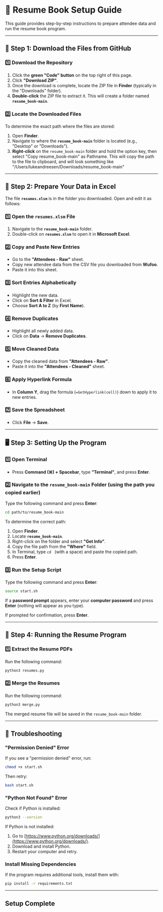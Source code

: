 # 📘 Resume Book Setup Guide

This guide provides step-by-step instructions to prepare attendee data and run the resume book program.

---

## 📝 **Step 1: Download the Files from GitHub**

### 1️⃣ Download the Repository


1. Click the **green "Code" button** on the top right of this page.
2. Click **"Download ZIP"**.
3. Once the download is complete, locate the ZIP file in **Finder** (typically in the "Downloads" folder).
4. **Double-click** the ZIP file to extract it. This will create a folder named **`resume_book-main`**.

### 2️⃣ Locate the Downloaded Files

To determine the exact path where the files are stored:

1. Open **Finder**.
2. Navigate to where the **`resume_book-main`** folder is located (e.g., "Desktop" or "Downloads").
3. **Right-click** on the `resume_book-main` folder and hold the option key, then select "Copy resume_book-main" as Pathname. This will copy the path to the file to clipboard, and will look something like "/Users/lukeandreesen/Downloads/resume_book-main"

---

## 📝 **Step 2: Prepare Your Data in Excel**

The file **`resumes.xlsm`** is in the folder you downloaded. Open and edit it as follows:

### 1️⃣ Open the `resumes.xlsm` File

1. Navigate to the **`resume_book-main`** folder.
2. Double-click on **`resumes.xlsm`** to open it in **Microsoft Excel**.

### 2️⃣ Copy and Paste New Entries

- Go to the **"Attendees - Raw"** sheet.
- Copy new attendee data from the CSV file you downloaded from **Wufoo**.
- Paste it into this sheet.

### 3️⃣ Sort Entries Alphabetically

- Highlight the new data.
- Click on **Sort & Filter** in Excel.
- Choose **Sort A to Z** (by **First Name**).

### 4️⃣ Remove Duplicates

- Highlight all newly added data.
- Click on **Data** → **Remove Duplicates**.

### 5️⃣ Move Cleaned Data

- Copy the cleaned data from **"Attendees - Raw"**.
- Paste it into the **"Attendees - Cleaned"** sheet.

### 6️⃣ Apply Hyperlink Formula

- In **Column Y**, drag the formula (`=GetHyperlink(cell)`) down to apply it to new entries.

### 7️⃣ Save the Spreadsheet

- Click **File** → **Save**.

---

## 🖥️ **Step 3: Setting Up the Program**

### 1️⃣ Open Terminal

- Press **Command (⌘) + Spacebar**, type **"Terminal"**, and press **Enter**.

### 2️⃣ Navigate to the `resume_book-main` Folder (using the path you copied earlier)

Type the following command and press **Enter**:

```sh
cd path/to/resume_book-main
```

To determine the correct path:

1. Open **Finder**.
2. Locate **`resume_book-main`**.
3. Right-click on the folder and select **"Get Info"**.
4. Copy the file path from the **"Where"** field.
5. In Terminal, type `cd ` (with a space) and paste the copied path.
6. Press **Enter**.

### 3️⃣ Run the Setup Script

Type the following command and press **Enter**:

```sh
source start.sh
```

If a **password prompt** appears, enter your **computer password** and press **Enter** (nothing will appear as you type).

If prompted for confirmation, press **Enter**.

---

## 📂 **Step 4: Running the Resume Program**

### 1️⃣ Extract the Resume PDFs

Run the following command:

```sh
python3 resumes.py
```

### 2️⃣ Merge the Resumes

Run the following command:

```sh
python3 merge.py
```

The merged resume file will be saved in the `resume_book-main` folder.

---

## 🔧 **Troubleshooting**

### "Permission Denied" Error

If you see a "permission denied" error, run:

```sh
chmod +x start.sh
```

Then retry:

```sh
bash start.sh
```

### "Python Not Found" Error

Check if Python is installed:

```sh
python3 --version
```

If Python is not installed:

1. Go to [https://www.python.org/downloads/](https://www.python.org/downloads/).
2. Download and install Python.
3. Restart your computer and retry.

### Install Missing Dependencies

If the program requires additional tools, install them with:

```sh
pip install -r requirements.txt
```

---

## **Setup Complete**
